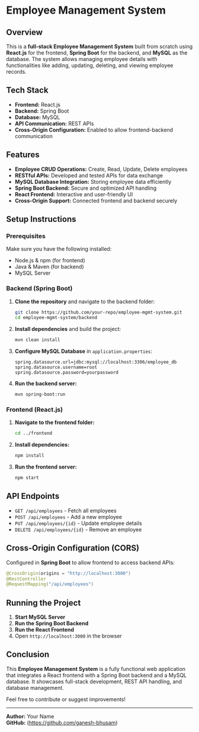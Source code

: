 
 
# Employee Management System

## Overview
This is a **full-stack Employee Management System** built from scratch using **React.js** for the frontend, **Spring Boot** for the backend, and **MySQL** as the database. The system allows managing employee details with functionalities like adding, updating, deleting, and viewing employee records.

## Tech Stack
- **Frontend:** React.js
- **Backend:** Spring Boot
- **Database:** MySQL
- **API Communication:** REST APIs
- **Cross-Origin Configuration:** Enabled to allow frontend-backend communication

## Features
- **Employee CRUD Operations:** Create, Read, Update, Delete employees
- **RESTful APIs:** Developed and tested APIs for data exchange
- **MySQL Database Integration:** Storing employee data efficiently
- **Spring Boot Backend:** Secure and optimized API handling
- **React Frontend:** Interactive and user-friendly UI
- **Cross-Origin Support:** Connected frontend and backend securely

## Setup Instructions
### Prerequisites
Make sure you have the following installed:
- Node.js & npm (for frontend)
- Java & Maven (for backend)
- MySQL Server

### Backend (Spring Boot)
1. **Clone the repository** and navigate to the backend folder:
   ```bash
   git clone https://github.com/your-repo/employee-mgmt-system.git
   cd employee-mgmt-system/backend
   ```
2. **Install dependencies** and build the project:
   ```bash
   mvn clean install
   ```
3. **Configure MySQL Database** in `application.properties`:
   ```properties
   spring.datasource.url=jdbc:mysql://localhost:3306/employee_db
   spring.datasource.username=root
   spring.datasource.password=yourpassword
   ```
4. **Run the backend server:**
   ```bash
   mvn spring-boot:run
   ```

### Frontend (React.js)
1. **Navigate to the frontend folder:**
   ```bash
   cd ../frontend
   ```
2. **Install dependencies:**
   ```bash
   npm install
   ```
3. **Run the frontend server:**
   ```bash
   npm start
   ```

## API Endpoints
- `GET /api/employees` - Fetch all employees
- `POST /api/employees` - Add a new employee
- `PUT /api/employees/{id}` - Update employee details
- `DELETE /api/employees/{id}` - Remove an employee

## Cross-Origin Configuration (CORS)
Configured in **Spring Boot** to allow frontend to access backend APIs:
```java
@CrossOrigin(origins = "http://localhost:3000")
@RestController
@RequestMapping("/api/employees")
```

## Running the Project
1. **Start MySQL Server**
2. **Run the Spring Boot Backend**
3. **Run the React Frontend**
4. Open `http://localhost:3000` in the browser

## Conclusion
This **Employee Management System** is a fully functional web application that integrates a React frontend with a Spring Boot backend and a MySQL database. It showcases full-stack development, REST API handling, and database management.

Feel free to contribute or suggest improvements!

---
**Author:** Your Name  
**GitHub:** (https://github.com/ganesh-bhusam)

